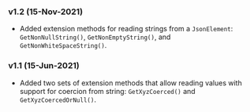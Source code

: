 ### v1.2 (15-Nov-2021)

- Added extension methods for reading strings from a `JsonElement`: `GetNonNullString()`, `GetNonEmptyString()`, and `GetNonWhiteSpaceString()`.

### v1.1 (15-Jun-2021)

- Added two sets of extension methods that allow reading values with support for coercion from string: `GetXyzCoerced()` and `GetXyzCoercedOrNull()`.